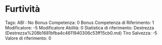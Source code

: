 # Furtività

Tags: ABI
: No
Bonus Competenza: 0
Bonus Competenza di Riferimento: 1
Modificatore: -5
Modificatore  Abilità: 0
Statistica di riferimento: Destrezza (Destrezza%208b1681bfba4c4611940306c53ff15cb0.md)
Tiro Salvezza: -5
Valore di riferimento: 0
